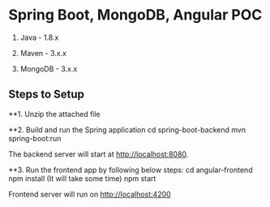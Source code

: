 # Spring Boot, MongoDB, Angular POC

1. Java - 1.8.x

2. Maven - 3.x.x

3. MongoDB - 3.x.x

## Steps to Setup

**1. Unzip the attached file

**2. Build and run the Spring application
cd spring-boot-backend
mvn spring-boot:run

The backend server will start at <http://localhost:8080>.

**3. Run the frontend app by following below steps:
cd angular-frontend
npm install   (It will take some time)
npm start

Frontend server will run on <http://localhost:4200>

